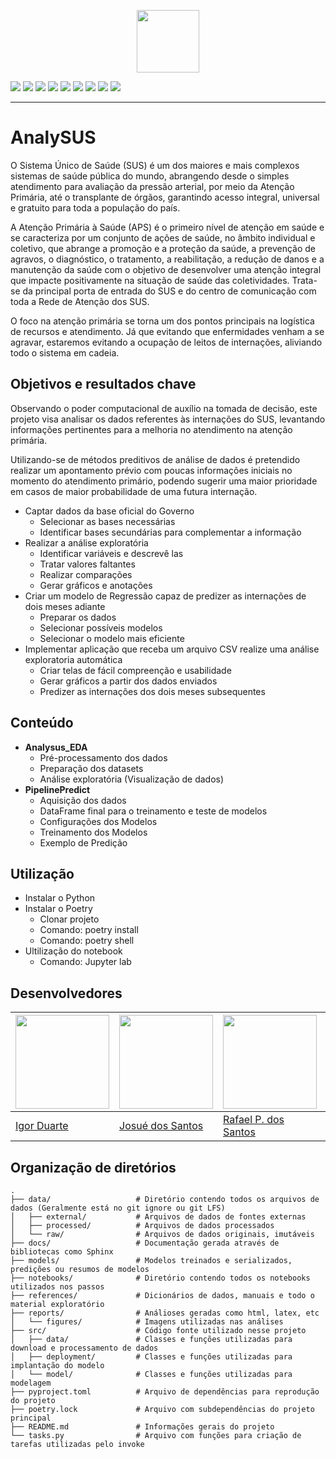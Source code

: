  <p align="center">
 <img align="center" height="100" src="https://user-images.githubusercontent.com/50116696/180585489-6d9290f7-f08f-4954-ad56-1a6696cd0e53.png">
 </p>


![](https://img.shields.io/badge/Code-Python-informational?style=flat&logo=Python&logoColor=white&color=0F80C0)
![](https://img.shields.io/badge/Code-R-informational?style=flat&logo=R&logoColor=white&color=0F80C0)
![](https://img.shields.io/badge/Tools-Pandas-informational?style=flat&logo=pandas&logoColor=white&color=0F80C0)
![](https://img.shields.io/badge/Tools-NumPy-informational?style=flat&logo=NumPy&logoColor=white&color=0F80C0)
![](https://img.shields.io/badge/Tools-Plotly-informational?style=flat&logo=Plotly&logoColor=white&color=0F80C0)
![](https://img.shields.io/badge/Tools-Scikit_Learn-informational?style=flat&logo=scikit-learn&logoColor=white&color=0F80C0)
![](https://img.shields.io/badge/Tools-Streamlit-informational?style=flat&logo=Streamlit&logoColor=white&color=0F80C0)
![](https://img.shields.io/badge/Tools-Heroku-informational?style=flat&logo=Heroku&logoColor=white&color=0F80C0)
![](https://img.shields.io/badge/Tools-Docker-informational?style=flat&logo=Docker&logoColor=white&color=0F80C0)

---


# AnalySUS
 
O Sistema Único de Saúde (SUS) é um dos maiores e mais complexos sistemas de saúde pública do mundo, abrangendo desde o simples atendimento para avaliação da pressão arterial, por meio da Atenção Primária, até o transplante de órgãos, garantindo acesso integral, universal e gratuito para toda a população do país.

A Atenção Primária à Saúde (APS) é o primeiro nível de atenção em saúde e se caracteriza por um conjunto de ações de saúde, no âmbito individual e coletivo, que abrange a promoção e a proteção da saúde, a prevenção de agravos, o diagnóstico, o tratamento, a reabilitação, a redução de danos e a manutenção da saúde com o objetivo de desenvolver uma atenção integral que impacte positivamente na situação de saúde das coletividades. Trata-se da principal porta de entrada do SUS e do centro de comunicação com toda a Rede de Atenção dos SUS.

O foco na atenção primária se torna um dos pontos principais na logística de recursos e atendimento. Já que evitando que enfermidades venham a se agravar, estaremos evitando a ocupação de leitos de internações, aliviando todo o sistema em cadeia.

## Objetivos e resultados chave

Observando o poder computacional de auxílio na tomada de decisão, este projeto visa analisar os dados referentes às internações do SUS, levantando informações pertinentes para a melhoria no atendimento na atenção primária.

Utilizando-se de métodos preditivos de análise de dados é pretendido realizar um apontamento prévio com poucas informações iniciais no momento do atendimento primário, podendo sugerir uma maior prioridade em casos de maior probabilidade de uma futura internação.

- Captar dados da base oficial do Governo
   - Selecionar as bases necessárias
   - Identificar bases secundárias para complementar a informação
- Realizar a análise exploratória
   - Identificar variáveis e descrevê las
   - Tratar valores faltantes
   - Realizar comparações
   - Gerar gráficos e anotações
- Criar um modelo de Regressão capaz de predizer as internações de dois meses adiante
   - Preparar os dados
   - Selecionar possíveis modelos
   - Selecionar o modelo mais eficiente
- Implementar aplicação que receba um arquivo CSV realize uma análise exploratoria automática
   - Criar telas de fácil compreenção e usabilidade
   - Gerar gráficos a partir dos dados enviados
   - Predizer as internações dos dois meses subsequentes

## Conteúdo

- **Analysus_EDA**
   - Pré-processamento dos dados
   - Preparação dos datasets
   - Análise exploratória (Visualização de dados)  
- **PipelinePredict**
   - Aquisição dos dados
   - DataFrame final para o treinamento e teste de modelos
   - Configurações dos Modelos
   - Treinamento dos Modelos
   - Exemplo de Predição

## Utilização
- Instalar o Python
- Instalar o Poetry
   - Clonar projeto
   - Comando: poetry install
   - Comando: poetry shell
- Ultilização do notebook
   - Comando: Jupyter lab

## Desenvolvedores

[<img src="https://user-images.githubusercontent.com/50116696/180584891-141991ab-718c-4ea2-9a67-7abec49f1710.jpg"  width="150" height="150">](https://github.com/igorduartt) | [<img src="https://user-images.githubusercontent.com/50116696/180584892-97be4aac-e81a-4928-be8a-49ff5ca24dec.jpg"  width="150" height="150">](https://github.com/JosueSantos) |  [<img src="https://user-images.githubusercontent.com/50116696/180584893-10061f43-9ea1-4622-8f33-7feb11942a4f.jpg"  width="150" height="150">](https://github.com/Rafae1PS) | [<img src="https://user-images.githubusercontent.com/50116696/180584895-7fb2b45e-084c-4ed6-bf2b-637f01ce5b37.jpg"  width="150" height="150">](https://github.com/VanSharine) 
--- | --- | --- | --- 
[Igor Duarte](https://github.com/igorduartt) | [Josué dos Santos](https://github.com/JosueSantos) |  [Rafael P. dos Santos](https://github.com/Rafae1PS) | [Vanessa Sharine](https://github.com/VanSharine) 







## Organização de diretórios

```
.
├── data/                   # Diretório contendo todos os arquivos de dados (Geralmente está no git ignore ou git LFS)
│   ├── external/           # Arquivos de dados de fontes externas
│   ├── processed/          # Arquivos de dados processados
│   └── raw/                # Arquivos de dados originais, imutáveis
├── docs/                   # Documentação gerada através de bibliotecas como Sphinx
├── models/                 # Modelos treinados e serializados, predições ou resumos de modelos
├── notebooks/              # Diretório contendo todos os notebooks utilizados nos passos
├── references/             # Dicionários de dados, manuais e todo o material exploratório
├── reports/                # Análioses geradas como html, latex, etc
│   └── figures/            # Imagens utilizadas nas análises
├── src/                    # Código fonte utilizado nesse projeto
│   ├── data/               # Classes e funções utilizadas para download e processamento de dados
│   ├── deployment/         # Classes e funções utilizadas para implantação do modelo
│   └── model/              # Classes e funções utilizadas para modelagem
├── pyproject.toml          # Arquivo de dependências para reprodução do projeto
├── poetry.lock             # Arquivo com subdependências do projeto principal
├── README.md               # Informações gerais do projeto
└── tasks.py                # Arquivo com funções para criação de tarefas utilizadas pelo invoke

```
